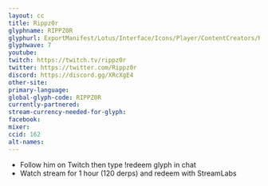 ```yaml
---
layout: cc
title: Rippz0r
glyphname: RIPPZ0R
glyphurl: ExportManifest/Lotus/Interface/Icons/Player/ContentCreators/Rippz0r.png
glyphwave: 7
youtube:
twitch: https://twitch.tv/rippz0r
twitter: https://twitter.com/Rippz0r
discord: https://discord.gg/XRcXgE4
other-site:
primary-language:
global-glyph-code: RIPPZ0R
currently-partnered:
stream-currency-needed-for-glyph:
facebook:
mixer:
ccid: 162
alt-names:
---
```

* Follow him on Twitch then type !redeem glyph in chat
* Watch stream for 1 hour (120 derps) and redeem with StreamLabs
